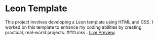 # Leon Template
This project involves developing a Leon template using HTML and CSS. I worked on this template to enhance my coding abilities by creating practical, real-world projects.
###Links :
[Live Preview](https://mohammedbahamid.github.io/Leon-template/). 
